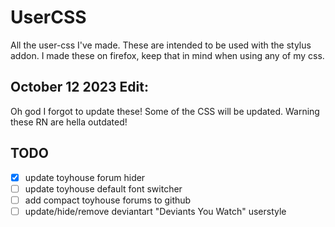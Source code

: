 # UserCSS
All the user-css I've made. These are intended to be used with the stylus addon. I made these on firefox, keep that in mind when using any of my css.


## October 12 2023 Edit:
Oh god I forgot to update these! Some of the CSS will be updated. Warning these RN are hella outdated!

## TODO

- [x] update toyhouse forum hider
- [ ] update toyhouse default font switcher
- [ ] add compact toyhouse forums to github
- [ ] update/hide/remove deviantart "Deviants You Watch" userstyle
